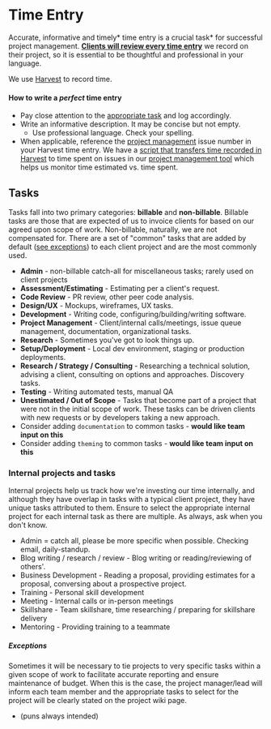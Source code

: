 # Time Entry

Accurate, informative and timely* time entry is a crucial task*  for
successful project management. <u>**Clients will review every time entry**</u> we 
record on their project, so it is essential to be thoughtful and professional in
your language.

We use [Harvest]( https://chrisrusso.harvestapp.com/welcome) to record time.

#### How to write a _perfect_ time entry
+ Pay close attention to the [appropriate task](#tasks) and log accordingly. 
+ Write an informative description. It may be concise but not empty.
  + Use professional language. Check your spelling.
+ When applicable, reference the [project management](/redmine.html) issue number
in your Harvest time entry. We have a
[script that transfers time recorded in Harvest](https://github.com/savaslabs/sumac)
to time spent on issues in our [project management tool](/redmine.html) which 
helps us monitor time estimated vs. time spent.

## Tasks
Tasks fall into two primary categories: **billable** and **non-billable**. Billable
tasks are those that are expected of us to invoice clients for based on our
agreed upon scope of work. Non-billable, naturally, we are not compensated for.
There are a set of "common" tasks that are added by default 
([see exceptions](#exceptions)) to each client project and are the most commonly 
used.

+ **Admin** - non-billable catch-all for miscellaneous tasks; rarely  used on 
client projects
+ **Assessment/Estimating** - Estimating per a client's request.
+ **Code Review** - PR review, other peer code analysis.
+ **Design/UX** - Mockups, wireframes, UX tasks.
+ **Development** - Writing code, configuring/building/writing software.
+ **Project Management** - Client/internal calls/meetings, issue queue management,
documentation, organizational tasks.
+ **Research** - Sometimes you've got to look things up.
+ **Setup/Deployment** - Local dev environment, staging or production deployments.
+ **Research / Strategy / Consulting** - Researching a technical solution, 
advising a client, consulting on options and approaches. Discovery tasks.
+ **Testing** - Writing automated tests, manual QA
+ **Unestimated / Out of Scope** - Tasks that become part of a
project that were not in the initial scope of work. These tasks can be
driven clients with new requests or by developers taking a new approach.
+ Consider adding `documentation` to common tasks -  **would like team input on this**
+ Consider adding `theming` to common tasks - **would like team input on this**

### Internal projects and tasks
Internal projects help us track how we're investing our time internally, and 
although they have overlap in tasks with a typical client project, they have 
unique tasks attributed to them. Ensure to select the appropriate internal
project for each internal task as there are multiple. As always, ask when you
don't know. 

+ Admin = catch all, please be more specific when possible. Checking email,
daily-standup.
+ Blog writing / research / review - Blog writing or reading/reviewing of others'.
+ Business Development - Reading a proposal, providing estimates for a proposal,
conversing about a prospective project.
+ Training - Personal skill development
+ Meeting - Internal calls or in-person meetings
+ Skillshare - Team skillshare, time researching / preparing for skillshare
delivery
+ Mentoring - Providing training to a teammate


##### Exceptions
Sometimes it will be necessary to tie projects to very specific tasks within a
given scope of work to facilitate accurate reporting and ensure maintenance of
budget. When this is the case, the project manager/lead will inform each team
member and the appropriate tasks to select for the project will be clearly
stated on the project wiki page.


* (puns always intended)